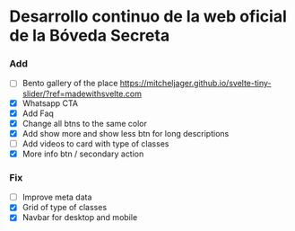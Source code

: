 # Desarrollo continuo de la web oficial de la Bóveda Secreta

### Add

- [ ] Bento gallery of the place https://mitcheljager.github.io/svelte-tiny-slider/?ref=madewithsvelte.com
- [x] Whatsapp CTA
- [x] Add Faq
- [x] Change all btns to the same color
- [x] Add show more and show less btn for long descriptions
- [ ] Add videos to card with type of classes
- [x] More info btn / secondary action

### Fix

- [ ] Improve meta data
- [x] Grid of type of classes
- [x] Navbar for desktop and mobile